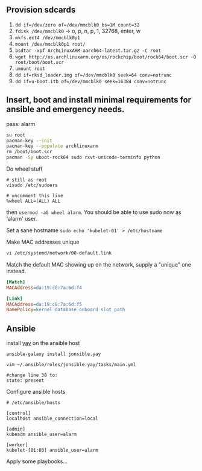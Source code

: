 ## Provision sdcards
1. `dd if=/dev/zero of=/dev/mmcblk0 bs=1M count=32`
2. `fdisk /dev/mmcblk0` -> o, p, n, p, 1, 32768, enter, w
3. `mkfs.ext4 /dev/mmcblk0p1`
4. `mount /dev/mmcblk0p1 root/`
5. `bsdtar -xpf ArchLinuxARM-aarch64-latest.tar.gz -C root`
6. `wget http://os.archlinuxarm.org/os/rockchip/boot/rock64/boot.scr -O root/boot/boot.scr`
7. `umount root`
8. `dd if=rksd_loader.img of=/dev/mmcblk0 seek=64 conv=notrunc`
9. `dd if=u-boot.itb of=/dev/mmcblk0 seek=16384 conv=notrunc`

## Insert, boot and install minimal requirements for ansible and emergency needs.

pass: alarm

``` bash
su root
pacman-key --init
pacman-key --populate archlinuxarm
rm /boot/boot.scr
pacman -Sy uboot-rock64 sudo rxvt-unicode-terminfo python
```
Do wheel stuff
```
# still as root
visudo /etc/sudoers

# uncomment this line
%wheel ALL=(ALL) ALL   
``` 
then `usermod -aG wheel alarm`. You should be able to use sudo now as 'alarm' user.      

Set a sane hostname
`sudo echo 'kubelet-01' > /etc/hostname`

Make MAC addresses unique
```bash
vi /etc/systemd/network/00-default.link
```
Match the default MAC showing up on the network, supply a "unique" one instead.
```ini
[Match]
MACAddress=da:19:c8:7a:6d:f4 

[Link]
MACAddress=da:19:c8:7a:6d:f5 
NamePolicy=kernel database onboard slot path
```

## Ansible

install [yay](https://galaxy.ansible.com/jonsible/yay) on the ansible host

```
ansible-galaxy install jonsible.yay
```
`vim ~/.ansible/roles/jonsible.yay/tasks/main.yml`

```
#change line 38 to:
state: present
```

Configure ansible hosts
```
# /etc/ansible/hosts

[control]                                
localhost ansible_connection=local

[admin]
kubeadm ansible_user=alarm

[worker]
kubelet-[01:03] ansible_user=alarm
```

Apply some playbooks...
